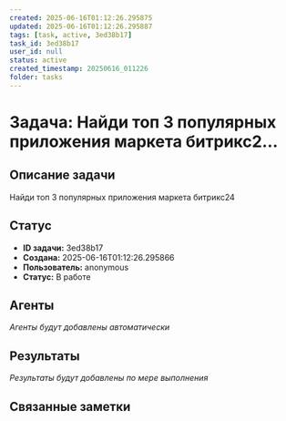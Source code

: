 ```yaml
---
created: 2025-06-16T01:12:26.295875
updated: 2025-06-16T01:12:26.295887
tags: [task, active, 3ed38b17]
task_id: 3ed38b17
user_id: null
status: active
created_timestamp: 20250616_011226
folder: tasks
---
```


# Задача: Найди топ 3 популярных приложения маркета битрикс2...

## Описание задачи

Найди топ 3 популярных приложения маркета битрикс24

## Статус
- **ID задачи:** 3ed38b17
- **Создана:** 2025-06-16T01:12:26.295866
- **Пользователь:** anonymous
- **Статус:** В работе

## Агенты
*Агенты будут добавлены автоматически*

## Результаты
*Результаты будут добавлены по мере выполнения*

## Связанные заметки
